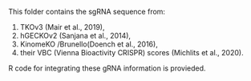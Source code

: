 This folder contains the sgRNA sequence from: 
1. TKOv3 (Mair et al., 2019), 
2. hGECKOv2 (Sanjana et al., 2014),
3. KinomeKO /Brunello(Doench et al., 2016), 
4. their VBC (Vienna Bioactivity CRISPR) scores (Michlits et al., 2020).

R code for integrating these gRNA information is provieded. 
